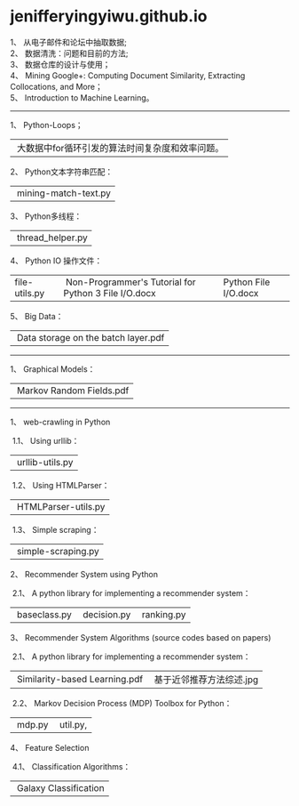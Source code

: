 # jenifferyingyiwu.github.io
<title>
Part I.  &nbsp;&nbsp;从电子邮件和论坛中抽取数据
</title>
<p>
1、&nbsp;从电子邮件和论坛中抽取数据;<br/>
2、&nbsp;数据清洗：问题和目前的方法;<br/>
3、&nbsp;数据仓库的设计与使用；<br/>
4、&nbsp;Mining Google+: Computing Document Similarity, Extracting Collocations, and More；<br/>
5、&nbsp;Introduction to Machine Learning。<br/>
</p>
<hr/>
<title>
Part II. &nbsp;&nbsp;Problems encountered in the work
</title>
<p>
1、&nbsp;Python-Loops；<br/>
<table>
  <tr>
    <td>
      &nbsp;大数据中for循环引发的算法时间复杂度和效率问题。
    </td>
  </tr>
</table>
</p>
<p>
2、&nbsp;Python文本字符串匹配：<br/>
<table>
  <tr>
    <td>
    &nbsp;mining-match-text.py
    </td>
  </tr>
</table>
</p>
<p>
3、&nbsp;Python多线程：<br/>
<table>
  <tr>
    <td>
    &nbsp;thread_helper.py 
    </td>
  </tr>
</table>
</p>
<p>
4、&nbsp;Python IO 操作文件：<br/>
<table>
  <tr>
    <td>
    file-utils.py <br/>
    </td>
    <td>
    &nbsp;Non-Programmer's Tutorial for Python 3 File I/O.docx <br/>
    </td>
    <td>
    Python File I/O.docx
    </td>
  </tr>
</table>
</p>
<p>
5、&nbsp;Big Data：<br/>
<table>
  <tr>
    <td>
    &nbsp;Data storage on the batch layer.pdf
    </td>
  </tr>
</table>
</p>
<hr/>
<title>
Part III.  &nbsp;&nbsp;Machine Learning Algorithms
</title>
<p>
1、&nbsp;Graphical Models：<br/>
<table>
  <tr>
    <td>
    &nbsp;Markov Random Fields.pdf
    </td>
  </tr>
</table>
</p>
<hr/>
<title>
Part IV.  &nbsp;&nbsp;Journal Papers
</title>
<p>
1、&nbsp;web-crawling in Python 
</p>
<p>
&nbsp;1.1、&nbsp;Using urllib：<br/>
<table>
  <tr>
    <td>
    &nbsp;urllib-utils.py
    </td>
  </tr>
</table>
</p>
<p>
&nbsp;1.2、&nbsp;Using HTMLParser： <br/>
<table>
  <tr>
    <td>
    &nbsp;HTMLParser-utils.py
    </td>
  </tr>
</table>
</p>
<p>
&nbsp;1.3、&nbsp;Simple scraping：<br/>
<table>
  <tr>
    <td>
    &nbsp;simple-scraping.py
    </td>
  </tr>
</table>
</p>
<p>
2、&nbsp;Recommender System using Python
</p>
<p>
&nbsp;2.1、&nbsp;A python library for implementing a recommender system：<br/>
<table>
  <tr>
    <td>
    &nbsp;baseclass.py
    </td>
    <td>
    &nbsp;decision.py
    </td>
    <td>
    &nbsp;ranking.py
    </td>
  </tr>
</table>
</p>
<p>
3、&nbsp;Recommender System Algorithms (source codes based on papers)
</p>
<p>
&nbsp;2.1、&nbsp;A python library for implementing a recommender system：<br/>
<table>
  <tr>
    <td>
    &nbsp;Similarity-based Learning.pdf
    </td>
    <td>
    &nbsp;基于近邻推荐方法综述.jpg
    </td>
  </tr>
</table>
</p>
<p>
&nbsp;2.2、&nbsp;Markov Decision Process (MDP) Toolbox for Python：<br/>
<table>
  <tr>
    <td>
    &nbsp;mdp.py
    </td>
    <td>
    &nbsp;util.py, 
    </td>
  </tr>
</table>
</p>
<p>
4、&nbsp;Feature Selection
</p>
<p>
&nbsp;4.1、&nbsp;Classification Algorithms：<br/>
<table>
  <tr>
    <td>
    &nbsp;Galaxy Classification
    </td>
  </tr>
</table>
</p>
